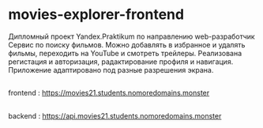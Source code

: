 # movies-explorer-frontend

Дипломный проект Yandex.Praktikum по направлению web-разработчик
Сервис по поиску фильмов. Можно добавлять в избранное и удалять фильмы, переходить на YouTube и смотреть трейлеры. Реализована регистация и авторизация, радактирование профиля и навигация. Приложение адаптировано под разные разрешения экрана.

##
frontend : https://movies21.students.nomoredomains.monster
##
backend : https://api.movies21.students.nomoredomains.monster

